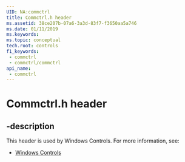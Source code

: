 ```yaml
---
UID: NA:commctrl
title: Commctrl.h header
ms.assetid: 38ce207b-07a6-3a3d-83f7-f3650aa5a746
ms.date: 01/11/2019
ms.keywords: 
ms.topic: conceptual
tech.root: controls
f1_keywords:
 - commctrl
 - commctrl/commctrl
api_name:
 - commctrl
---
```


# Commctrl.h header


## -description

This header is used by Windows Controls. For more information, see:

- [Windows Controls](../_controls/index.md)

